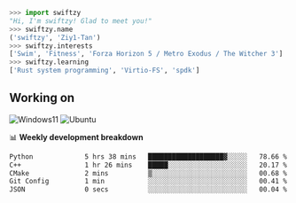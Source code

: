 ```python
>>> import swiftzy
"Hi, I'm swiftzy! Glad to meet you!"
>>> swiftzy.name
('swiftzy', 'Ziy1-Tan')
>>> swiftzy.interests
['Swim', 'Fitness', 'Forza Horizon 5 / Metro Exodus / The Witcher 3']
>>> swiftzy.learning
['Rust system programming', 'Virtio-FS', 'spdk']
```

## Working on

![Windows11](https://img.shields.io/badge/Windows%2011-00adef?style=flat-square&logo=windows&logoColor=ffffff)
![Ubuntu](https://img.shields.io/badge/Ubuntu%20(WSL)-dd4814?style=flat-square&logo=ubuntu&logoColor=ffffff)

📊 **Weekly development breakdown**
<!--START_SECTION:waka-->

```txt
Python             5 hrs 38 mins   ███████████████████▓░░░░░   78.66 %
C++                1 hr 26 mins    █████░░░░░░░░░░░░░░░░░░░░   20.17 %
CMake              2 mins          ▒░░░░░░░░░░░░░░░░░░░░░░░░   00.68 %
Git Config         1 min           ░░░░░░░░░░░░░░░░░░░░░░░░░   00.41 %
JSON               0 secs          ░░░░░░░░░░░░░░░░░░░░░░░░░   00.04 %
```

<!--END_SECTION:waka-->

